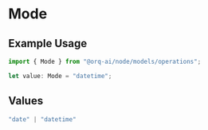 # Mode

## Example Usage

```typescript
import { Mode } from "@orq-ai/node/models/operations";

let value: Mode = "datetime";
```

## Values

```typescript
"date" | "datetime"
```
